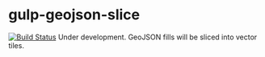 # gulp-geojson-slice
[![Build Status](https://secure.travis-ci.org/kamataryo/gulp-geojson-slice.png?branch=master)](http://travis-ci.org/kamataryo/gulp-geojson-slice)
Under development.
GeoJSON fills will be sliced into vector tiles.
